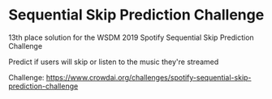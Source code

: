# Sequential Skip Prediction Challenge
13th place solution for the WSDM 2019 Spotify Sequential Skip Prediction Challenge

Predict if users will skip or listen to the music they're streamed

Challenge:
https://www.crowdai.org/challenges/spotify-sequential-skip-prediction-challenge
